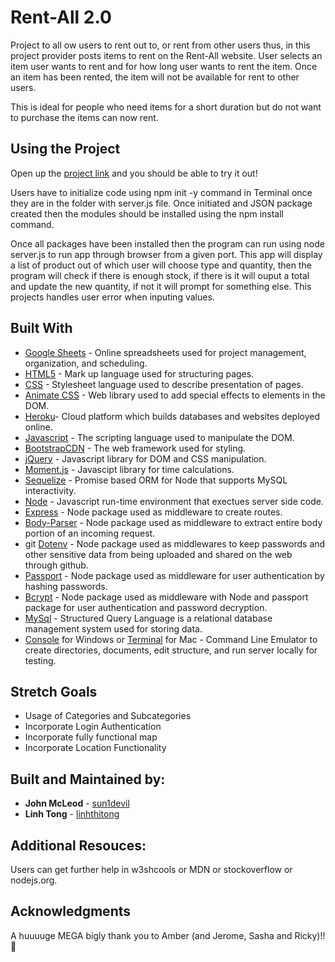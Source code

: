 # Rent-All 2.0

Project to all ow users to rent out to, or rent from other users thus,  in this project provider posts items to rent on the Rent-All website. User selects an item user wants to rent and for how long user wants to rent the item. Once an item has been rented, the item will not be available for rent to other users.

This is ideal for people who need items for a short duration but do not want to purchase the items can now rent. 


## Using the Project

Open up the [project link](https://pure-citadel-28605.herokuapp.com/) and you should be able to try it out!

Users have to initialize code using npm init -y command in Terminal once they are in the folder with server.js file. Once initiated and JSON package created then the modules should be installed using the npm install command. 

Once all packages have been installed then the program can run using node server.js to run app through browser from a given port. This app will display a list of product out of which user will choose type and quantity, then the program will check if there is enough stock, if there is it will ouput a total and update the new quantity, if not it will prompt for something else. This projects handles user error when inputing values.


## Built With

* [Google Sheets](https://www.google.com/sheets/about/) - Online spreadsheets used for project management, organization, and scheduling. 
* [HTML5](https://developer.mozilla.org/en-US/docs/Web/Guide/HTML/HTML5) - Mark up language used for structuring pages. 
* [CSS](https://developer.mozilla.org/en-US/docs/Web/CSS) - Stylesheet language used to describe presentation of pages. 
* [Animate CSS](https://daneden.github.io/animate.css/) - Web library used to add special effects to elements in the DOM. 
* [Heroku](https://www.heroku.com/)- Cloud platform which builds databases and websites deployed online. 
* [Javascript](https://www.javascript.com/) - The scripting language used to manipulate the DOM. 
* [BootstrapCDN](https://getbootstrap.com/docs/4.1/getting-started/introduction/) - The web framework used for styling. 
* [jQuery](http://jquery.com/) - Javascript library for DOM and CSS manipulation.
* [Moment.js](https://momentjs.com/) - Javascipt library for time calculations.
* [Sequelize](http://docs.sequelizejs.com/) - Promise based ORM for Node that supports MySQL interactivity.
* [Node](https://nodejs.org/en) - Javascript run-time environment that exectues server side code.
* [Express](https://www.npmjs.com/package/express) - Node package used as middleware to create routes.
* [Body-Parser](https://www.npmjs.com/package/body-parser) - Node package used as middleware to extract entire body portion of an incoming request.
* git [Dotenv](https://www.npmjs.com/package/dotenv) - Node package used as middlewares to keep passwords and other sensitive data from being uploaded and shared on the web through github. 
* [Passport](https://www.npmjs.com/package/passport) - Node package used as middleware for user authentication by hashing passwords. 
* [Bcrypt](https://www.npmjs.com/package/bcrypt) - Node package used as middleware with Node and passport package for user authentication and password decryption. 
* [MySql](https://www.mysql.com/) - Structured Query Language is a relational database management system used for storing data.
* [Console](https://docs.microsoft.com/en-us/windows/console/console-functions) for Windows or [Terminal](https://support.apple.com/guide/terminal/welcome/mac) for Mac - Command Line Emulator to create directories, documents, edit structure, and run server locally for testing. 



## Stretch Goals

* Usage of Categories and Subcategories
* Incorporate Login Authentication
* Incorporate fully functional map
* Incorporate Location Functionality


## Built and Maintained by:


* **John McLeod**  - [sun1devil](https://github.com/sun1devil)
* **Linh Tong**  - [linhthitong](https://github.com/linhthitong)


## Additional Resouces:
Users can get further help in w3shcools or MDN or stockoverflow or nodejs.org.

## Acknowledgments
A huuuuge MEGA bigly thank you to Amber (and Jerome, Sasha and Ricky)!!  :grimacing: